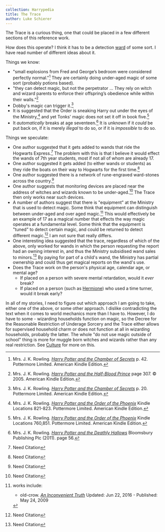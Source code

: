```yaml
---
collection: Harrypedia
title: The Trace
author: Luke Schierer
---
```


The Trace is a curious thing, one that could be placed in a few different
sections of this reference work.

How does this operate?  I think it has to be a detection [ward][] of some sort.
I have read number of different ideas about it.

Things we know:

* "small explosions from Fred and George’s bedroom were considered perfectly
  normal."[^210618-1] They are certainly doing under-aged magic of some sort
  (probably potions based).
* "they can detect magic, but not the perpetrator … They rely on witch and
  wizard parents to enforce their offspring’s obedience while within their
  walls.”[^210810-4]
* Dobby's magic can trigger it.[^210618-2]
* It is suggested that the Order is sneaking Harry out under the eyes of the
  Ministry,[^210618-3] and yet Tonks' magic does not set it off in book five.[^210618-4]
* It *automatically* breaks at age seventeen.[^221123-1]  It is unknown if it
  *could* be put back on, if it is merely *illegal* to do so, or if it is
  *impossible* to do so.

[^221123-1]: Mrs. J. K. Rowling.
    _[Harry Potter and the Deathly Hallows](https://www.librarything.com/work/3577382/book/225886820)_
    Bloomsbury Publishing Plc (2011). page 56.

[ward]: <../../../magic>

Things we speculate:

* One author suggested that it gets added to wands that ride the Hogwarts
  Express.[^210329-13] The problem with this is that I believe it would effect
  the wands of 7th year students, most if not all of whom are already 17.
* One author suggested it gets added (to either wands or students) as they ride
  the boats on their way to Hogwarts for the first time.[^210329-14]
* One author suggested there is a network of rune-engraved ward-stones across
  the country.[^210329-15]
* One author suggests that monitoring devices are placed near the address of
  witches and wizards known to be under-aged.[^210329-16] The Trace then only
  works near such devices.
* A number of authors suggest that there is "equipment" at the Ministry that is used to
  detect magic.  Some think that equipment can distinguish between under-aged and
  over aged magic.[^210329-17] This would effectively be an example of 17 as a
  magical number that effects the way magic operates at a fundamental level.
  Some think that the equipment is "tuned" to detect certain magic, and could be
  returned to detect different magic.[^210329-18] I am not sure that really differs.
* One interesting idea suggested that the trace, regardless of which of the
  above, only worked for wands in which the person requesting the report had an
  owning interest in, and thus the Ministry subsidised wand sales to
  minors.[^210329-19] By paying for part of a child's wand, the Ministry has
  partial ownership and could thus get magical reports on the wand's use.
* Does the Trace work on the person's physical age, calendar age, or mental age?
  * If placed on a person with severe mental retardation, would it *ever* break?
  * If placed on a person (such as [Hermione][]) who used a time turner, would it break early?

In all of my stories, I need to figure out which approach I am going to take,
either one of the above, or some other approach.  I dislike contradicting the
text when it comes to world mechanics more than I have to.  However, I do have
to some - wizarding households function on magic, so the Decree for the
Reasonable Restriction of Underage Sorcery and the Trace either allows for
supervised household charm or does not function at all in wizarding households,
probably the latter.  The whole "do not use magic outside of school" thing is
more for muggle born witches and wizards rather than any real restriction. See
[Culture][] for more on this.


[Hermione]: <../../../people/Granger/Hermione_Jean/>

[Culture]: <../../../Culture>

[^210810-4]: Mrs. J. K. Rowling.
    _[Harry Potter and the Half-Blood Prince](https://www.goodreads.com/book/show/1.Harry_Potter_and_the_Half_Blood_Prince)_
    page 307. © 2005. American Kindle Edition.

[^210618-1]: Mrs. J. K. Rowling.
    _[Harry Potter and the Chamber of Secrets](https://www.goodreads.com/book/show/15881.Harry_Potter_and_the_Chamber_of_Secrets)_
    p. 42. Pottermore Limited. American Kindle Edition.

[^210618-2]: Mrs. J. K. Rowling.
    _[Harry Potter and the Chamber of Secrets](https://www.goodreads.com/book/show/15881.Harry_Potter_and_the_Chamber_of_Secrets)_
    p. 20. Pottermore Limited. American Kindle Edition.

[^210618-3]: Mrs. J. K. Rowling.
    _[Harry Potter and the Order of the Phoenix](https://www.goodreads.com/book/show/2.Harry_Potter_and_the_Order_of_the_Phoenix)_
    Kindle Locations 821-823. Pottermore Limited. American Kindle Edition.

[^210618-4]: Mrs. J. K. Rowling.
    _[Harry Potter and the Order of the Phoenix](https://www.goodreads.com/book/show/2.Harry_Potter_and_the_Order_of_the_Phoenix)_
    Kindle Locations 760,851. Pottermore Limited. American Kindle Edition.

[^210329-13]: Need Citation

[^210329-14]: Need Citation

[^210329-15]: Need Citation

[^210329-16]: Need Citation

[^210329-17]: works include:
    * old-crow. _[An Inconvenient Truth](https://www.fanfiction.net/s/5084287)_ Updated: Jun 22, 2016 - Published: May 24, 2009

[^210329-18]: Need Citation

[^210329-19]: Need Citation

[^210329-12]: [Wikipedia](https://en.wikipedia.org/)
    "[Emancipation of minors](https://en.wikipedia.org/wiki/Emancipation_of_minors)
    Last Updated: 2021-03-27. Last Viewed: 2021-03-29.

[^180709-2]: Mrs. J. K. Rowling. _Harry Potter and the Order of the Phoenix_.  Chapter 37. Location 12236.

[^200731-4]: Mrs. J. K. Rowling.  _Harry Potter and the Goblet of Fire_

[^200731-5]: Mrs. J. K. Rowling. _Harry Potter and the Order of the Phoenix_

[^200731-6]: Radaslab.
    _[Not Normal](https://www.fanfiction.net/s/7144149)_
    [Fanfiction.net](https://www.fanfiction.net/)
    [Chapter 59](https://www.fanfiction.net/s/7144149/59/Not-Normal)  Published 2011-07-04,
    Updated 2013-08-10, Last Viewed 2020-07-31.

[^200731-7]: Citation needed.

[^210302-1]: Mrs. J. K. Rowling.
    "[Illness and Disability](https://www.wizardingworld.com/writing-by-jk-rowling/illness-and-disability)"
    Originally published on Pottermore on 2015-08-10.  Last Viewed 2021-03-02.

[^210304-5]: Mrs. J. K. Rowling.
    "[Uagadou](https://www.wizardingworld.com/writing-by-jk-rowling/uagadou)"
    Originally published on Pottermore on 2016-01-30. Last Viewed 2021-03-04.

[^210304-6]: Mrs. J. K. Rowling.
    "[Uagadou](https://www.wizardingworld.com/writing-by-jk-rowling/uagadou)"
    Originally published on Pottermore on 2016-01-30. Last Viewed 2021-03-04.

[^210302-2]: Mrs. J. K. Rowling. _Harry Potter and the Chamber of Secrets_
    Pottermore Limited. American Kindle Edition. Approx Location 4405 of 4470.

[^210302-5]: Sunlesswarmth. _[BrokenProphecy](https://www.fanfiction.net/s/13712386)_
    [Chapter 3](https://www.fanfiction.net/s/13712386/3/Broken-Prophecy)
    Published 2020-10-04. Updated 2020-12-01. Last Viewed 2021-03-02.


